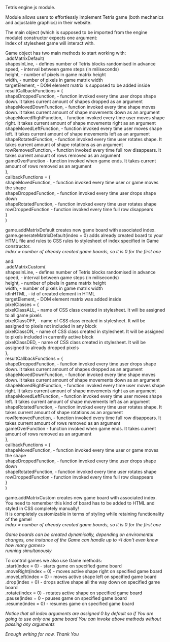 Tetris engine js module.

Module allows users to effortlessly implement Tetris game (both mechanics and adjustable graphics) in their website.

The main object <Game> (which is supposed to be imported from the engine module) constructor expects one argument:<br>
Index of stylesheet game will interact with.<br>


Game object has two main methods to start working with:<br>
.addMatrixDefault(<br>
  shapesInLine, - defines number of Tetris blocks randomised in advance<br>
  speed, - interval between game steps (in miliseconds)<br>
  height, - number of pixels in game matrix height<br>
  width, - number of pixels in game matrix width<br>
  targetElement, - DOM element matrix is supposed to be added inside<br>
  resultCallbackFunctions = {<br>
    shapeDroppedFunction, - function invoked every time user drops shape down. It takes current amount of shapes dropped as an argument<br>
    shapeMovedDownFunction, - function invoked every time shape moves down. It takes current amount of shape movements down as an argument<br>
    shapeMovedRightFunction, - function invoked every time user moves shape right. It takes current amount of shape movements right as an argument<br>
    shapeMovedLeftFunction, - function invoked every time user moves shape left. It takes current amount of shape movements left as an argument<br>
    shapeRotatedFunction, - function invoked every time user rotates shape. It takes current amount of shape rotations as an argument<br>
    rowRemovedFunction, - function invoked every time full row disappears. It takes current amount of rows removed as an argument<br>
    gameOverFunction - function invoked when game ends. It takes current amount of rows removed as an argument<br>
  },<br>
  callbackFunctions = {<br>
    shapeMovedFunction, - function invoked every time user or game moves the shape<br>
    shapeDroppedFunction, - function invoked every time user drops shape down<br>
    shapeRotatedFunction, - function invoked every time user rotates shape<br>
    rowDroppedFunction - function invoked every time full row disappears<br>
  }<br>
)<br>

game.addMatrixDefault creates new game board with associated index.<br>
game.generateMatrixDefault(index = 0) adds already created board to your HTML file and rules to CSS rules to stylesheet of index specified in Game constructor.<br>
*index = number of already created game boards, so it is 0 for the first one*<br>


and:<br>
.addMatrixCustom(<br>
  shapesInLine, - defines number of Tetris blocks randomised in advance<br>
  speed, - interval between game steps (in miliseconds)<br>
  height, - number of pixels in game matrix height<br>
  width, - number of pixels in game matrix width<br>
  idInHTML, - id of created element in HTML<br>
  targetElement, - DOM element matrix was added inside<br>
  pixelClasses = {<br>
    pixelClassALL, - name of CSS class created in stylesheet. It will be assigned to all game pixels<br>
    pixelClassOFF, - name of CSS class created in stylesheet. It will be assigned to pixels not included in any block<br>
    pixelClassON, - name of CSS class created in stylesheet. It will be assigned to pixels included in currently active block<br>
    pixelClassDED, - name of CSS class created in stylesheet. It will be assigned to already dropped pixels<br>
  },<br>
  resultCallbackFunctions = {<br>
    shapeDroppedFunction, - function invoked every time user drops shape down. It takes current amount of shapes dropped as an argument<br>
    shapeMovedDownFunction, - function invoked every time shape moves down. It takes current amount of shape movements down as an argument<br>
    shapeMovedRightFunction, - function invoked every time user moves shape right. It takes current amount of shape movements right as an argument<br>
    shapeMovedLeftFunction, - function invoked every time user moves shape left. It takes current amount of shape movements left as an argument<br>
    shapeRotatedFunction, - function invoked every time user rotates shape. It takes current amount of shape rotations as an argument<br>
    rowRemovedFunction, - function invoked every time full row disappears. It takes current amount of rows removed as an argument<br>
    gameOverFunction - function invoked when game ends. It takes current amount of rows removed as an argument<br>
  },<br>
  callbackFunctions = {<br>
    shapeMovedFunction, - function invoked every time user or game moves the shape<br>
    shapeDroppedFunction, - function invoked every time user drops shape down<br>
    shapeRotatedFunction, - function invoked every time user rotates shape<br>
    rowDroppedFunction - function invoked every time full row disappears<br>
  }<br>
)<br>

game.addMatrixCustom creates new game board with associated index.<br>
You need to remember this kind of board has to be added to HTML and styled in CSS completely manually!<br>
It is completely customizable in terms of styling while retaining functionality of the game!<br>
*index = number of already created game boards, so it is 0 for the first one*<br>


*Game boards can be created dynamically, depending on enviromental changes, one instance of the Game can handle up to <I don't even know how many games><br>
running simultanously*


To control games we also use Game methods:<br>
.start(index = 0) - starts game on specified game board<br>
.moveRight(index = 0) - moves active shape right on specified game board<br>
.moveLeft(index = 0) - moves active shape left on specified game board<br>
.drop(index = 0) - drops active shape all the way down on specified game board<br>
.rotate(index = 0) - rotates active shape on specified game board<br>
.pause(index = 0 - pauses game on specified game board<br>
.resume(index = 0) - resumes game on specified game board<br>

*Notice that all index arguments are assigned 0 by default so if You are going to use only one game board You can invoke above methods without passing any arguments*

*Enough writing for now. Thank You*
